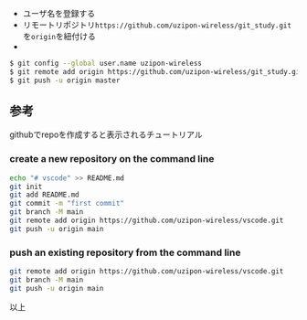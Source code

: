 
- ユーザ名を登録する
- リモートリポジトリ`https://github.com/uzipon-wireless/git_study.git`を`origin`を紐付ける
- 


```bash
$ git config --global user.name uzipon-wireless
$ git remote add origin https://github.com/uzipon-wireless/git_study.git
$ git push -u origin master
```


## 参考
githubでrepoを作成すると表示されるチュートリアル

### create a new repository on the command line
```bash
echo "# vscode" >> README.md
git init
git add README.md
git commit -m "first commit"
git branch -M main
git remote add origin https://github.com/uzipon-wireless/vscode.git
git push -u origin main
```

### push an existing repository from the command line
```bash
git remote add origin https://github.com/uzipon-wireless/vscode.git
git branch -M main
git push -u origin main
```

以上